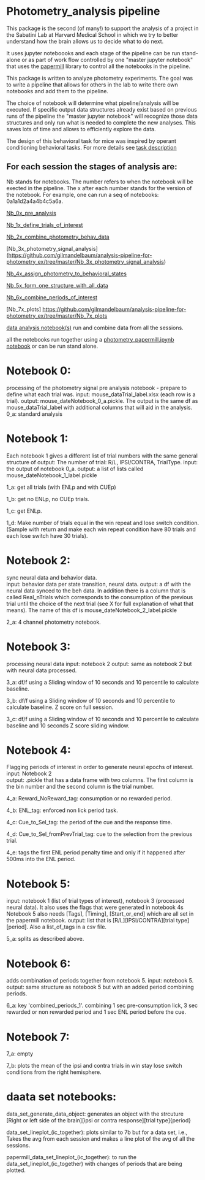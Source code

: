 # Photometry_analysis pipeline 

This package is the second (of many!) to support the analysis of a 
project in the Sabatini Lab at Harvard Medical School in which we try to 
better understand how the brain allows us to decide what to do next.

It uses jupyter noteboooks and each stage of the pipeline can be run stand-alone 
or as part of work flow controlled by one "master jupyter notebook" that uses 
the [papermill](https://papermill.readthedocs.io/en/latest/) library to control all the notebooks in the pipeline. 

This package is written to analyze photometry experiments. 
The goal was to write a pipeline that allows for others in the lab to write there own notebooks and add them to the pipeline.  

The choice of notebook will determine what pipeline/analysis will be executed. 
If specific output data structures already exist based on previous runs of the pipeline the "master jupyter notebook" will 
recognize those data structures and only run what is needed to complete the new analyses. 
This saves lots of time and allows to efficiently explore the data.


The design of this behavioral task for mice was inspired by operant conditioning behavioral tasks. 
For more details see [task description](https://github.com/gilmandelbaum/analysis-pipeline-for-photometry_ex/blob/master/task_description.md)



## For each session the stages of analysis are:

Nb stands for notebooks. The number refers to when the notebook will be exected in the pipeline. The x after each number stands for the version of the notebook. For example, one can run a seq of notebooks: 0a1a1d2a4a4b4c5a6a. 

[Nb_0x_pre_analysis](https://github.com/gilmandelbaum/analysis-pipeline-for-photometry_ex/tree/master/Nb_0x_pre_analysis)

[Nb_1x_define_trials_of_interest](https://github.com/gilmandelbaum/analysis-pipeline-for-photometry_ex/tree/master/Nb_1x_define_trials_of_interest)

[Nb_2x_combine_photometry_behav_data](https://github.com/gilmandelbaum/analysis-pipeline-for-photometry_ex/tree/master/Nb_2x_combine_photometry_behav_data)

[Nb_3x_photometry_signal_analysis] (https://github.com/gilmandelbaum/analysis-pipeline-for-photometry_ex/tree/master/Nb_3x_photometry_signal_analysis)

[Nb_4x_assign_photometry_to_behavioral_states](https://github.com/gilmandelbaum/analysis-pipeline-for-photometry_ex/tree/master/Nb_4x_assign_photometry_to_behavioral_states)

[Nb_5x_form_one_structure_with_all_data](https://github.com/gilmandelbaum/analysis-pipeline-for-photometry_ex/tree/master/Nb_5x_form_one_structure_with_all_data)

[Nb_6x_combine_periods_of_interest](https://github.com/gilmandelbaum/analysis-pipeline-for-photometry_ex/tree/master/Nb_6x_combine_periods_of_interest)


[Nb_7x_plots] https://github.com/gilmandelbaum/analysis-pipeline-for-photometry_ex/tree/master/Nb_7x_plots

[data analysis notebook(s)](https://github.com/gilmandelbaum/analysis-pipeline-for-photometry_ex/tree/master/Nb_data_set) run and combine data from all the sessions. 

all the notebooks run together using a [photometry_papermill.ipynb notebook](https://github.com/gilmandelbaum/analysis-pipeline-for-photometry_ex/tree/master/papermill_and_helper_functions) or can be run stand alone. 




# Notebook 0:
processing of the photometry signal pre analysis notebook - prepare to define what each trial was. 
input: mouse_dataTrial_label.xlsx (each row is a trial). 
output: mouse_dateNotebook_0_a.pickle. The output is the same df as mouse_dataTrial_label with additional columns that will aid in the analysis. 
0_a: standard analysis 


# Notebook 1:
Each notebook 1 gives a different list of trial numbers with the same general structure of output: 
The number of trial: R/L, IPSI/CONTRA, TrialType. 
input: the output of notebook 0_a. 
output: a list of lists called mouse_dateNotebook_1_label.pickle 

1_a: get all trials (with ENLp and with CUEp)

1_b: get no ENLp, no CUEp trials. 

1_c: get ENLp. 

1_d: Make number of trials equal in the win repeat and lose switch condition. (Sample with return and make each win repeat condition have 80 trials and each lose switch have 30 trials). 


# Notebook 2:
sync neural data and behavior data.  
input: behavior data per state transition, neural data. 
output: a df with the neural data synced to the beh data. In addition there is a column that is called Real_nTrials which 
corresponds to the consumption of the previous trial until the choice of the next trial (see X for full explanation of what 
that means). The name of this df is mouse_dateNotebook_2_label.pickle 

2_a: 4 channel photometry notebook. 



# Notebook 3:
processing neural data 
input: notebook 2 
output: same as notebook 2 but with neural data processed. 

3_a: df/f using a Sliding window of 10 seconds and 10 percentile to calculate baseline.  

3_b: df/f using a Sliding window of 10 seconds and 10 percentile to calculate baseline.  Z score on full session. 

3_c: df/f using a Sliding window of 10 seconds and 10 percentile to calculate baseline and 10 seconds Z score sliding window. 


# Notebook 4:
Flagging periods of interest in order to generate neural epochs of interest. 
input: Notebook 2  
output: .pickle that has a data frame with two columns. The first column is the bin number and the second column is the trial number. 

4_a: Reward_NoReward_tag: consumption or no rewarded period. 

4_b: ENL_tag: enforced non lick period task. 

4_c: Cue_to_Sel_tag: the period of the cue and the response time. 

4_d: Cue_to_Sel_fromPrevTrial_tag: cue to the selection from the previous trial. 

4_e: tags the first ENL period penalty time and only if it happened after 500ms into the ENL period. 


# Notebook 5:
input: notebook 1 (list of trial types of interest), notebook 3 (processed neural data). It also uses the flags that were generated in notebook 4s
Notebook 5 also needs [Tags], [Timing], [Start_or_end] which are all set in the papermill notebook. 
output: list that is [R/L][IPSI/CONTRA][trial type][period]. Also a list_of_tags in a csv file. 

5_a: splits as described above. 


# Notebook 6:
adds combination of periods together from notebook 5. 
input: notebook 5. 
output: same structure as notebook 5 but with an added period combining periods. 

6_a: key 'combined_periods_1'. combining 1 sec pre-consumption lick, 3 sec rewarded or non rewarded period and 1 sec ENL period before the cue. 




######

# Notebook 7:

7_a: empty

7_b: plots the mean of the ipsi and contra trials in win stay lose switch conditions from the right hemisphere. 


# daata set notebooks: 

data_set_generate_data_object: generates an object with the strcuture [Right or left side of the brain][ipsi or contra response][trial type]{period}

data_set_lineplot_(ic_together): plots similar to 7b but for a data set, i.e., Takes the avg from each session and makes a line plot of the avg of all the sessions. 

papermill_data_set_lineplot_(ic_together): to run the data_set_lineplot_(ic_together) with changes of periods that are being plotted. 


